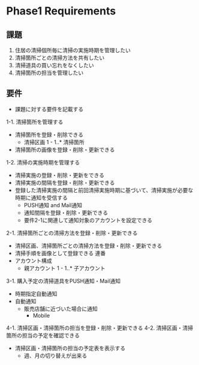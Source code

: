 # Phase1 Requirements

## 課題

1. 住居の清掃個所毎に清掃の実施時期を管理したい
2. 清掃箇所ごとの清掃方法を共有したい
3. 清掃道具の買い忘れをなくしたい
4. 清掃箇所の担当を管理したい

## 要件

- 課題に対する要件を記載する

1-1. 清掃箇所を管理する
  - 清掃箇所を登録・削除できる
    - 清掃区画 1 - 1..* 清掃箇所
  - 清掃箇所の画像を登録・削除・更新できる
   
1-2. 清掃の実施時期を管理する
  - 清掃実施の登録・削除・更新をできる
  - 清掃実施の間隔を登録・削除・更新できる
  - 登録した清掃実施の間隔と前回清掃実施時期に基づいて、清掃実施が必要な時期に通知を受信する
    - PUSH通知 and Mail通知
    - 通知間隔を登録・削除・更新できる
    - 要件2-1に関連して通知対象のアカウントを設定できる

2-1. 清掃箇所ごとの清掃方法を登録・削除・更新できる
  - 清掃区画、清掃箇所ごとの清掃方法を登録・削除・更新できる
  - 清掃手順を画像として登録できる 連番
  - アカウント構成
    - 親アカウント 1 - 1..* 子アカウント

3-1. 購入予定の清掃道具をPUSH通知・Mail通知
  - 時期指定自動通知
  - 自動通知
    - 販売店舗に近づいた場合に通知
      - Mobile

4-1. 清掃区画・清掃箇所の担当を登録・削除・更新できる
4-2. 清掃区画・清掃箇所の担当の予定を確認できる
  - 清掃区画・清掃箇所の担当の予定表を表示する
    - 週、月の切り替えが出来る
